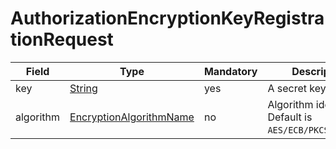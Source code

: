 # AuthorizationEncryptionKeyRegistrationRequest

Field | Type | Mandatory | Description
--- | --- | --- | ---
key | [String](../primitives.md) | yes | A secret key.
algorithm | [EncryptionAlgorithmName](../primitives.md#encryptionalgorithmname) | no | Algorithm identifier. Default is `AES/ECB/PKCS5Padding`.